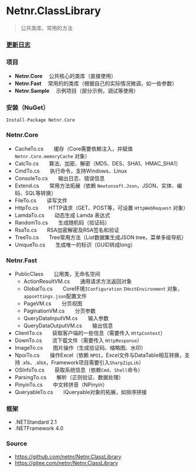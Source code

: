 # Netnr.ClassLibrary
> 公共类库、常用的方法

### [更新日志](CHANGELOG.md)

### 项目
-  **Netnr.Core** 　公共核心的类库（直接使用）
-  **Netnr.Fast** 　常用的的类库（根据自己的实际情况微调，如一些参数）
-  **Netnr.Sample** 　示例项目（部分示例，调试等使用）

### 安装（NuGet）
```
Install-Package Netnr.Core
```

### Netnr.Core
- CacheTo.cs　　缓存（Core需要依赖注入，并赋值 `Netnr.Core.memoryCache` 对象）
- CalcTo.cs　　算法、加密、解密（MD5、DES、SHA1、HMAC_SHA1）
- CmdTo.cs　　执行命令，支持Windows、Linux
- ConsoleTo.cs　　输出日志、错误信息
- Extend.cs　　常用方法拓展（依赖 `Newtonsoft.Json`，JSON、实体、编码、SQL等转换）
- FileTo.cs　　读写文件
- HttpTo.cs　　HTTP请求（GET、POST等，可设置 `HttpWebRequest` 对象）
- LamdaTo.cs　　动态生成 Lamda 表达式
- RandomTo.cs　　生成随机码（验证码）
- RsaTo.cs　　RSA加密解密及RSA签名和验证
- TreeTo.cs　　Tree常用方法（List数据集生成JSON tree，菜单多级导航）
- UniqueTo.cs　　生成唯一的标识（GUID转成long）

### Netnr.Fast
- PublicClass　　公用类，无命名空间
    - ActionResultVM.cs　　通用请求方法返回对象
    - GlobalTo.cs　　Core环境`IConfiguration` `IHostEnvironment` 对象，`appsettings.json`配置文件
    - PageVM.cs　　分页视图
    - PaginationVM.cs　　分页参数
    - QueryDataInputVM.cs　　输入参数
    - QueryDataOutputVM.cs　　输出信息
- ClientTo.cs　　获取客户端的一些信息（需要传入 `HttpContext`）
- DownTo.cs　　流下载文件（需要传入 `HttpResponse`）
- ImageTo.cs　　图片操作（生成验证码、缩略图、水印）
- NpoiTo.cs　　操作Excel（依赖 `NPOI`，Excel文件与DataTable相互转换，支持 .xls、.xlsx，Framework项目需要引入`SharpZipLib`）
- OSInfoTo.cs　　获取系统信息（依赖`Cmd`、`Shell`命令）
- ParsingTo.cs　　解析（正则验证、数据处理）
- PinyinTo.cs　　中文转拼音（NPinyin）
- QueryableTo.cs　　IQueryable对象的拓展，如排序拼接


### 框架
- .NETStandard 2.1
- .NETFramework 4.0

### Source
- <https://github.com/netnr/Netnr.ClassLibrary>
- <https://gitee.com/netnr/Netnr.ClassLibrary>